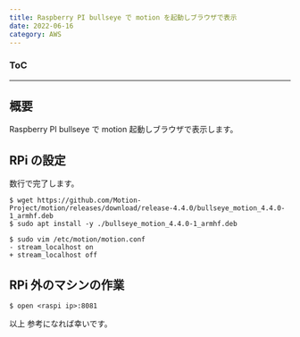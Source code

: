 ```yaml
---
title: Raspberry PI bullseye で motion を起動しブラウザで表示
date: 2022-06-16
category: AWS
---
```


<div class="toc">
<div class="toc-content">
<h3 class="menu-label">ToC</h3>
<!-- toc -->
</div>
</div>

---

## 概要

Raspberry PI bullseye で motion 起動しブラウザで表示します。

## RPi の設定

数行で完了します。

```console
$ wget https://github.com/Motion-Project/motion/releases/download/release-4.4.0/bullseye_motion_4.4.0-1_armhf.deb
$ sudo apt install -y ./bullseye_motion_4.4.0-1_armhf.deb

$ sudo vim /etc/motion/motion.conf
- stream_localhost on
+ stream_localhost off
```

## RPi 外のマシンの作業

```console
$ open <raspi ip>:8081
```

以上
参考になれば幸いです。
